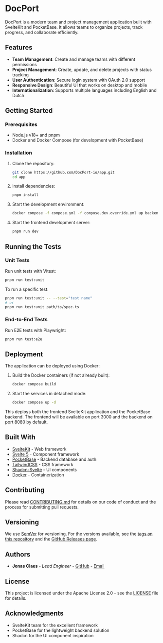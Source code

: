 # DocPort

DocPort is a modern team and project management application built with SvelteKit and PocketBase. It allows teams to organize projects, track progress, and collaborate efficiently.

## Features

- **Team Management**: Create and manage teams with different permissions
- **Project Management**: Create, update, and delete projects with status tracking
- **User Authentication**: Secure login system with OAuth 2.0 support
- **Responsive Design**: Beautiful UI that works on desktop and mobile
- **Internationalization**: Supports multiple languages including English and Dutch

## Getting Started

### Prerequisites

- Node.js v18+ and pnpm
- Docker and Docker Compose (for development with PocketBase)

### Installation

1. Clone the repository:

   ```bash
   git clone https://github.com/DocPort-io/app.git
   cd app
   ```

2. Install dependencies:

   ```bash
   pnpm install
   ```

3. Start the development environment:

   ```bash
   docker compose -f compose.yml -f compose.dev.override.yml up backend
   ```

4. Start the frontend development server:
   ```bash
   pnpm run dev
   ```

## Running the Tests

### Unit Tests

Run unit tests with Vitest:

```bash
pnpm run test:unit
```

To run a specific test:

```bash
pnpm run test:unit -- --test="test name"
# or
pnpm run test:unit path/to/spec.ts
```

### End-to-End Tests

Run E2E tests with Playwright:

```bash
pnpm run test:e2e
```

## Deployment

The application can be deployed using Docker:

1. Build the Docker containers (if not already built):

   ```bash
   docker compose build
   ```

2. Start the services in detached mode:
   ```bash
   docker compose up -d
   ```

This deploys both the frontend SvelteKit application and the PocketBase backend. The frontend will be available on port 3000 and the backend on port 8080 by default.

## Built With

- [SvelteKit](https://kit.svelte.dev/) - Web framework
- [Svelte 5](https://svelte.dev/) - Component framework
- [PocketBase](https://pocketbase.io/) - Backend database and auth
- [TailwindCSS](https://tailwindcss.com/) - CSS framework
- [Shadcn-Svelte](https://www.shadcn-svelte.com/) - UI components
- [Docker](https://www.docker.com/) - Containerization

## Contributing

Please read [CONTRIBUTING.md](CONTRIBUTING.md) for details on our code of conduct and the process for submitting pull requests.

## Versioning

We use [SemVer](http://semver.org/) for versioning. For the versions available, see the [tags on this repository](https://github.com/DocPort-io/app/tags) and the [GitHub Releases page](https://github.com/DocPort-io/app/releases).

## Authors

- **Jonas Claes** - _Lead Engineer_ - [GitHub](https://github.com/jonasclaes) - [Email](mailto:jonas@jonasclaes.be)

## License

This project is licensed under the Apache License 2.0 - see the [LICENSE](LICENSE) file for details.

## Acknowledgments

- SvelteKit team for the excellent framework
- PocketBase for the lightweight backend solution
- Shadcn for the UI component inspiration
